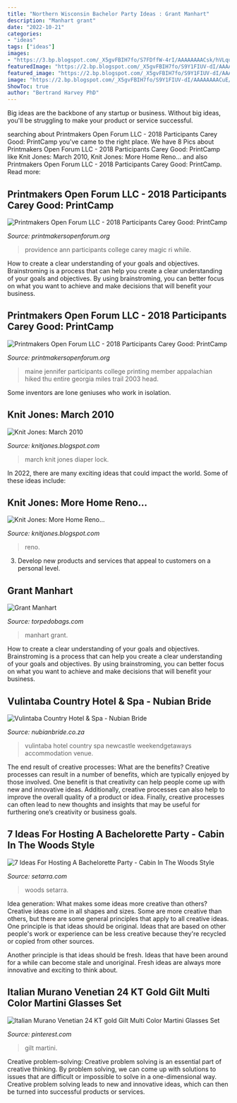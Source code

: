 ```yaml
---
title: "Northern Wisconsin Bachelor Party Ideas : Grant Manhart"
description: "Manhart grant"
date: "2022-10-21"
categories:
- "ideas"
tags: ["ideas"]
images:
- "https://3.bp.blogspot.com/_X5gvFBIH7fo/S7FDffW-4rI/AAAAAAAACsk/hVLquHHIr_o/s320/IMG_2411.JPG"
featuredImage: "https://2.bp.blogspot.com/_X5gvFBIH7fo/S9Y1FIUV-dI/AAAAAAAACuE/lwRm8-5zFIc/s1600/IMG_2462.JPG"
featured_image: "https://2.bp.blogspot.com/_X5gvFBIH7fo/S9Y1FIUV-dI/AAAAAAAACuE/lwRm8-5zFIc/s1600/IMG_2462.JPG"
image: "https://2.bp.blogspot.com/_X5gvFBIH7fo/S9Y1FIUV-dI/AAAAAAAACuE/lwRm8-5zFIc/s1600/IMG_2462.JPG"
ShowToc: true
author: "Bertrand Harvey PhD"
---
```



Big ideas are the backbone of any startup or business. Without big ideas, you'll be struggling to make your product or service successful.

	

		
searching about Printmakers Open Forum LLC - 2018 Participants Carey Good: PrintCamp you've came to the right place. We have 8 Pics about Printmakers Open Forum LLC - 2018 Participants Carey Good: PrintCamp like Knit Jones: March 2010, Knit Jones: More Home Reno... and also Printmakers Open Forum LLC - 2018 Participants Carey Good: PrintCamp. Read more:
		
    
## Printmakers Open Forum LLC - 2018 Participants Carey Good: PrintCamp

<img loading=lazy src="http://www.printmakersopenforum.org/yahoo_site_admin/assets/images/Ann_Piper_PC_2018_Website_pics.123124534_std.jpg" onerror="this.onerror=null;this.src='https://tse1.mm.bing.net/th?id=OIP.kwo32-tu0g7LNEDOk-c1kAHaKr&amp;pid=15.1';" alt="Printmakers Open Forum LLC - 2018 Participants Carey Good: PrintCamp">

_Source: printmakersopenforum.org_

>providence ann participants college carey magic ri while. 

	

How to create a clear understanding of your goals and objectives.
Brainstroming is a process that can help you create a clear understanding of your goals and objectives. By using brainstroming, you can better focus on what you want to achieve and make decisions that will benefit your business.

    
## Printmakers Open Forum LLC - 2018 Participants Carey Good: PrintCamp

<img loading=lazy src="http://www.printmakersopenforum.org/yahoo_site_admin/assets/images/Jennifer_Manzella_PC_2018_Website_pics.123123538_std.jpg" onerror="this.onerror=null;this.src='https://tse2.mm.bing.net/th?id=OIP.irIKPCKAcKDHUnwfmg9ykgHaHC&amp;pid=15.1';" alt="Printmakers Open Forum LLC - 2018 Participants Carey Good: PrintCamp">

_Source: printmakersopenforum.org_

>maine jennifer participants college printing member appalachian hiked thu entire georgia miles trail 2003 head. 

	

Some inventors are lone geniuses who work in isolation.

    
## Knit Jones: March 2010

<img loading=lazy src="https://3.bp.blogspot.com/_X5gvFBIH7fo/S7FDffW-4rI/AAAAAAAACsk/hVLquHHIr_o/s320/IMG_2411.JPG" onerror="this.onerror=null;this.src='https://tse3.mm.bing.net/th?id=OIP.1ZMqWXyZYs5KqZ49zT2mZQAAAA&amp;pid=15.1';" alt="Knit Jones: March 2010">

_Source: knitjones.blogspot.com_

>march knit jones diaper lock. 

	

In 2022, there are many exciting ideas that could impact the world. Some of these ideas include: 

    
## Knit Jones: More Home Reno...

<img loading=lazy src="https://2.bp.blogspot.com/_X5gvFBIH7fo/S9Y1FIUV-dI/AAAAAAAACuE/lwRm8-5zFIc/s1600/IMG_2462.JPG" onerror="this.onerror=null;this.src='https://tse2.mm.bing.net/th?id=OIP.TNvU_PkQvxj0VU0IOmBRvQHaE8&amp;pid=15.1';" alt="Knit Jones: More Home Reno...">

_Source: knitjones.blogspot.com_

>reno. 

	

3. Develop new products and services that appeal to customers on a personal level.

    
## Grant Manhart

<img loading=lazy src="http://torpedobags.com/wp-content/uploads/2013/01/Manhart-Feature-e1358864860658.jpg" onerror="this.onerror=null;this.src='https://tse3.mm.bing.net/th?id=OIP.p9cYjgllHhKKKBr2mjN4WgHaKW&amp;pid=15.1';" alt="Grant Manhart">

_Source: torpedobags.com_

>manhart grant. 

	

How to create a clear understanding of your goals and objectives.
Brainstroming is a process that can help you create a clear understanding of your goals and objectives. By using brainstroming, you can better focus on what you want to achieve and make decisions that will benefit your business.

    
## Vulintaba Country Hotel &amp; Spa - Nubian Bride

<img loading=lazy src="https://www.nubianbride.co.za/wp-content/uploads/2017/08/Venue.jpg" onerror="this.onerror=null;this.src='https://tse4.mm.bing.net/th?id=OIP.oCfhjYAuQDAkwOhOrUnqxgHaEA&amp;pid=15.1';" alt="Vulintaba Country Hotel &amp; Spa - Nubian Bride">

_Source: nubianbride.co.za_

>vulintaba hotel country spa newcastle weekendgetaways accommodation venue. 

	

The end result of creative processes: What are the benefits?
Creative processes can result in a number of benefits, which are typically enjoyed by those involved. One benefit is that creativity can help people come up with new and innovative ideas. Additionally, creative processes can also help to improve the overall quality of a product or idea. Finally, creative processes can often lead to new thoughts and insights that may be useful for furthering one’s creativity or business goals.

    
## 7 Ideas For Hosting A Bachelorette Party - Cabin In The Woods Style

<img loading=lazy src="https://www.setarra.com/wp-content/uploads/2015/10/bachelorette-party-in-the-woods11.jpg" onerror="this.onerror=null;this.src='https://tse1.mm.bing.net/th?id=OIP.keOX0rsvgMydlnzo42PJlQHaLX&amp;pid=15.1';" alt="7 Ideas For Hosting A Bachelorette Party - Cabin In The Woods Style">

_Source: setarra.com_

>woods setarra. 

	

Idea generation: What makes some ideas more creative than others?
Creative ideas come in all shapes and sizes. Some are more creative than others, but there are some general principles that apply to all creative ideas.
One principle is that ideas should be original. Ideas that are based on other people's work or experience can be less creative because they're recycled or copied from other sources.

Another principle is that ideas should be fresh. Ideas that have been around for a while can become stale and unoriginal. Fresh ideas are always more innovative and exciting to think about.

    
## Italian Murano Venetian 24 KT Gold Gilt Multi Color Martini Glasses Set

<img loading=lazy src="https://i.pinimg.com/736x/31/85/2f/31852fb9ea6d7c791d6e6a95534b709c.jpg" onerror="this.onerror=null;this.src='https://tse1.mm.bing.net/th?id=OIP.1_GIVEy8iD_fpcpx6az0yQHaIy&amp;pid=15.1';" alt="Italian Murano Venetian 24 KT gold Gilt Multi Color Martini Glasses Set">

_Source: pinterest.com_

>gilt martini. 

	

Creative problem-solving:
Creative problem solving is an essential part of creative thinking. By problem solving, we can come up with solutions to issues that are difficult or impossible to solve in a one-dimensional way. Creative problem solving leads to new and innovative ideas, which can then be turned into successful products or services.

